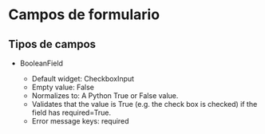 # Campos de formulario

## Tipos de campos

* BooleanField

    * Default widget: CheckboxInput
    * Empty value: False
    * Normalizes to: A Python True or False value.
    * Validates that the value is True (e.g. the check box is checked) if the field has required=True.
    * Error message keys: required
